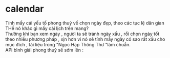 # calendar
Tính mấy cái yếu tố phong thuỷ về chọn ngày đẹp, theo các tục lệ dân gian <br>
THế nó khác gì mấy cái lịch trên mang?<br>
Thường khi bạn xem ngày , người ta sẽ tránh ngày xấu ,  rồi chọn ngày tốt theo nhiều phương pháp , xịn hơn vì nó sẽ tính mấy ngày có sao rất xấu cho mục đích , tài liệu trong "Ngọc Hạp Thông Thư "làm chuẩn.<br>
APi bình giải phong thuỷ sẽ sớm lên :
